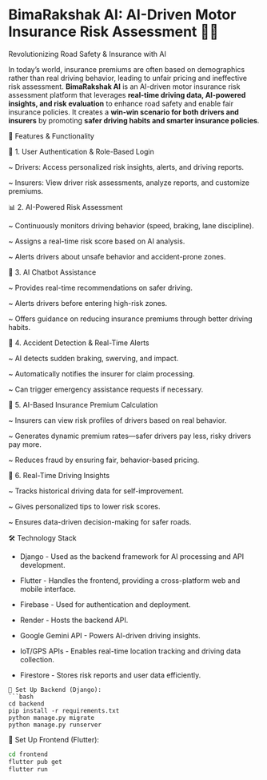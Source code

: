 # BimaRakshak AI: AI-Driven Motor Insurance Risk Assessment 🚗💡
Revolutionizing Road Safety & Insurance with AI

In today’s world, insurance premiums are often based on demographics rather than real driving behavior, leading to unfair pricing and ineffective risk assessment.
**BimaRakshak AI** is an AI-driven motor insurance risk assessment platform that leverages **real-time driving data, AI-powered insights, and risk evaluation** to enhance road safety and enable fair insurance policies. It creates a **win-win scenario for both drivers and insurers** by promoting **safer driving habits and smarter insurance policies**.


🚀 Features & Functionality


🏁 1. User Authentication & Role-Based Login

~ Drivers: Access personalized risk insights, alerts, and driving reports.

~ Insurers: View driver risk assessments, analyze reports, and customize premiums.

📊 2. AI-Powered Risk Assessment

~ Continuously monitors driving behavior (speed, braking, lane discipline).

~ Assigns a real-time risk score based on AI analysis.

~ Alerts drivers about unsafe behavior and accident-prone zones.

🤖 3. AI Chatbot Assistance

~ Provides real-time recommendations on safer driving.

~ Alerts drivers before entering high-risk zones.

~ Offers guidance on reducing insurance premiums through better driving habits.

📍 4. Accident Detection & Real-Time Alerts

~ AI detects sudden braking, swerving, and impact.

~ Automatically notifies the insurer for claim processing.

~ Can trigger emergency assistance requests if necessary.

🏦 5. AI-Based Insurance Premium Calculation

~ Insurers can view risk profiles of drivers based on real behavior.

~ Generates dynamic premium rates—safer drivers pay less, risky drivers pay more.

~ Reduces fraud by ensuring fair, behavior-based pricing.

📢 6. Real-Time Driving Insights

~ Tracks historical driving data for self-improvement.

~ Gives personalized tips to lower risk scores.

~ Ensures data-driven decision-making for safer roads.




🛠️ Technology Stack
* Django - Used as the backend framework for AI processing and API development.

* Flutter - Handles the frontend, providing a cross-platform web and mobile interface.

* Firebase - Used for authentication and deployment.

* Render - Hosts the backend API.

* Google Gemini API - Powers AI-driven driving insights.

* IoT/GPS APIs - Enables real-time location tracking and driving data collection.

* Firestore - Stores risk reports and user data efficiently.

```
🔹 Set Up Backend (Django):
```bash
cd backend
pip install -r requirements.txt
python manage.py migrate
python manage.py runserver
```
🔹 Set Up Frontend (Flutter):
```bash
cd frontend
flutter pub get
flutter run
```
